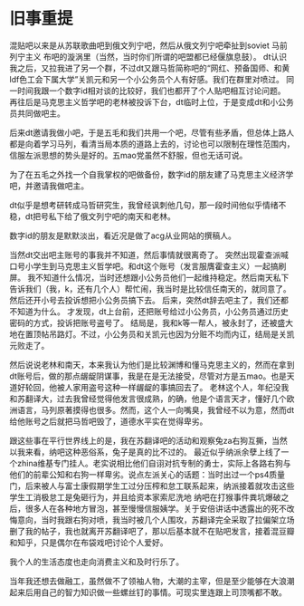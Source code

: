 # 旧事重提

混贴吧以来是从苏联歌曲吧到俄文列宁吧，然后从俄文列宁吧牵扯到soviet 马前 列宁主义 布吧的漩涡里（当然，当时你们所谓的吧盟都已经偃旗息鼓）。
dt认识我之后，又拉我进了另一个群，不过dt又跟马哲简称吧的“网红、预备国师、和黄ldf色工会下属大学”关凯元和另一个小公务员个人有好感。我们在群里对喷过。
同一时间我跟一个数字id相对谈的比较好，我们也都开了个人贴吧相互讨论问题。
再往后是马克思主义哲学吧的老林被投诉下台，dt临时上位，于是变成dt和小公务员共同做吧主。


后来dt邀请我做小吧，于是五毛和我们共用一个吧，尽管有些矛盾，但总体上路人都是向着学习马列，看清当局本质的道路上去的，讨论也可以限制在理性范围内，信服左派思想的势头是好的。五mao党虽然不舒服，但也无话可说。

为了在五毛之外找一个自我掌权的吧做备份，数字id的朋友建了马克思主义经济学吧，并邀请我做吧主。

dt似乎是想考研转成马哲研究生，我曾经讽刺他几句，那一段时间他似乎情绪不稳，dt把号私下给了俄文列宁吧的南天和老林。

数字id的朋友是默默淡出，看近况是做了acg从业网站的撰稿人。

当然dt交出吧主账号的事我并不知道，然后事情就很离奇了。
突然出现霍查派喊口号小学生到马克思主义哲学吧。和dt这个账号（发言服膺霍查主义）一起搞刷屏。
我不知道什么情况，当时还想跟小公务员他们一起维持稳定。然后南天私下告诉我们（我，k，还有几个人）帮忙闹，我当时是比较信任南天的，就同意了。然后还开小号去投诉想把小公务员搞下去。
后来，突然dt辞去吧主了，我们还都不知道为什么。
才发现，dt上台前，还把账号给过小公务员，小公务员通过历史密码的方式，投诉把账号盗号了。
结局是，我和k等一帮人，被永封了，还被盛大地在置顶帖吊路灯。不过，小公务员和关凯元也因为分赃不均而内讧，结局是关凯元败走了。


然后说说老林和南天，本来我认为他们是比较渊博和懂马克思主义的，然而在拿到dt账号后，做的那点龌龊阴谋事，我是在是无法接受，尽管对方是五mao。也是天道好轮回，他被人家用盗号这种一样龌龊的事搞回去了。
老林这个人，年纪没我和苏翻译大，过去我曾经觉得他发言很成熟，的确，他是个语言天才，懂好几个欧洲语言，马列原著摸得也很多。然而，这个人一向嘴臭，我曾经不以为意，然而dt给他账号之后就把马哲吧毁了，道德水平实在觉得卑劣。

跟这些事在平行世界线上的是，我在苏翻译吧的活动和观察兔za右狗互撕，当然以我来看，纳吧这种恶俗系，兔子是真的比不过的。
最近似乎纳派余孽上线了一个zhina维基专门挂人。老实说相比他们自诩对抗专制的勇士，实际上各路右狗与他们的前辈公知和右狗一样卑劣。说点左派关心的话题：当时出过一个ps4质量门，后来被人与富士康假期学生工过分压榨和怠工联系起来，纳派接着就攻击这些学生工消极怠工是兔砸行为，并且给资本家索尼洗地
纳吧在打猴事件粪坑爆破之后，很多人在各种地方冒泡，甚至慢慢信服姨学。关于安倍讲话中透露出的死不改悔意向，当时我跟右狗对喷，我当时被几个人围攻，苏翻译完全采取了拉偏架立场删了我的帖子，我也就离开苏翻译吧了，那以后基本就不在贴吧发言，接着混豆瓣和知乎，只是偶尔在布袋戏吧讨论个人爱好。

我个人的生活态度也走向消费主义和及时行乐了。

当年我还想去做融工，虽然做不了领袖人物，大潮的主宰，但是至少能够在大浪潮起来后用自己的智力知识做一些螺丝钉的事情。可现实里连跟上司顶嘴都不敢。